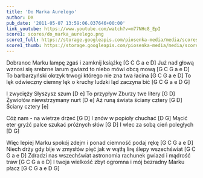 ```yaml
---
title: 'Do Marka Aurelego'
author: DX
pub_date: '2011-05-07 13:59:06.037646+00:00'
link_youtube: https://www.youtube.com/watch?v=m77NHc8_EpI
score1: scores/do_marka_aurelego.png
score1_full: https://storage.googleapis.com/piosenka-media/media/scores/do_marka_aurelego.png
score1_thumb: https://storage.googleapis.com/piosenka-media/media/scores/do_marka_aurelego.png.180x0_q85_upscale.jpg
---
```


Dobranoc Marku lampę zgaś i zamknij książkę [G C G a e D]
Już nad głową wznosi się srebrne larum gwiazd to niebo mówi obcą mową [G C G a e D]
To barbarzyński okrzyk trwogi którego nie zna twa łacina [G C G a e D]
To lęk odwieczny ciemny lęk o kruchy ludzki ląd zaczyna bić [G C G a e D G]

I zwycięży Słyszysz szum [D e]
To przypływ Zburzy twe litery [G D]
Żywiołów niewstrzymany nurt [D e]
Aż runą świata ściany cztery [G D]
Ściany cztery [e]

Cóż nam - na wietrze drżeć [G D]
I znów w popioły chuchać [D G]
Mącić eter gryźć palce szukać próżnych słów [G D]
I wlec za sobą cień poległych [D G]

Więc lepiej Marku spokój zdejm i ponad ciemność podaj rękę [G C G a e D]
Niech drży gdy bije w zmysłów pięć jak w wątłą lirę ślepy wszechświat [G C G a e D]
Zdradzi nas wszechświat astronomia rachunek gwiazd i mądrość traw [G C G a e D]
I twoja wielkość zbyt ogromna i mój bezradny Marku płacz [G C G a e D G]